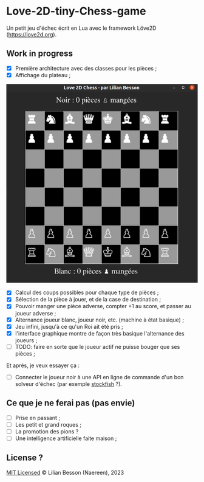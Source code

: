 # Love-2D-tiny-Chess-game

Un petit jeu d'échec écrit en Lua avec le framework Löve2D (https://love2d.org).

## Work in progress

- [x] Première architecture avec des classes pour les pièces ;
- [x] Affichage du plateau ;

![](demo_plateau_initial.png)

- [x] Calcul des coups possibles pour chaque type de pièces ;
- [x] Sélection de la pièce à jouer, et de la case de destination ;
- [x] Pouvoir manger une pièce adverse, compter +1 au score, et passer au joueur adverse ;
- [x] Alternance joueur blanc, joueur noir, etc. (machine à état basique) ;
- [x] Jeu infini, jusqu'à ce qu'un Roi ait été pris ;
- [x] l'interface graphique montre de façon très basique l'alternance des joueurs ;
- [ ] TODO: faire en sorte que le joueur actif ne puisse bouger que ses pièces ;

Et après, je veux essayer ça :

- [ ] Connecter le joueur noir à une API en ligne de commande d'un bon solveur d'échec (par exemple [stockfish](https://stockfishchess.org/) ?).

## Ce que je ne ferai pas (pas envie)

- [ ] Prise en passant ;
- [ ] Les petit et grand roques ;
- [ ] La promotion des pions ?
- [ ] Une intelligence artificielle faite maison ;

## License ?

[MIT Licensed](LICENSE)
© Lilian Besson (Naereen), 2023
